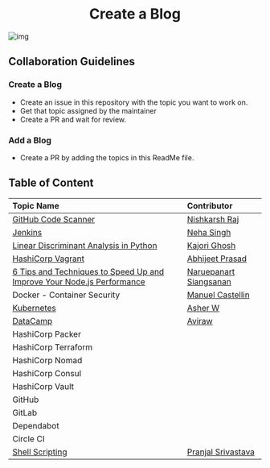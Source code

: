 <h1 align="center">Create a Blog</h1>

![img](img/blog.png)

## Collaboration Guidelines

### Create a Blog

* Create an issue in this repository with the topic you want to work on.
* Get that topic assigned by the maintainer
* Create a PR and wait for review.

### Add a Blog

* Create a PR by adding the topics in this ReadMe file.

## Table of Content

| Topic Name | Contributor |
| :-- | :-- |
| [GitHub Code Scanner](GitHub-CodeScanning.md) | [Nishkarsh Raj](https://www.github.com/NishkarshRaj) |
| [Jenkins](Installation-of-Jenkins-and-Simple-job.md) | [Neha Singh](https://github.com/Nehasingh1300) |
| [Linear Discriminant Analysis in Python](Linear_Discriminant_Analysis.md) | [Kajori Ghosh](https://www.github.com/Kajori4) |
| [HashiCorp Vagrant](Vagrant.md) | [Abhijeet Prasad](https://www.github.com/kudoabhijeet) |
| [6 Tips and Techniques to Speed Up and Improve Your Node.js Performance](6-techniques-nodejs.md) | [Naruepanart Siangsanan](https://github.com/naruepanart) |
| Docker - Container Security | [Manuel Castellin](https://www.github.com/mcastellin) |
| [Kubernetes](Kubernetes.md) |[Asher W](https://github.com/whiskerwind) |
| [DataCamp](DataCamp.md) | [Aviraw](https://github.com/aviraw) |
| HashiCorp Packer |  |
| HashiCorp Terraform | |
| HashiCorp Nomad | |
| HashiCorp Consul | |
| HashiCorp Vault | |
| GitHub | |
| GitLab | |
| Dependabot | |
| Circle CI | |
| [Shell Scripting](ShellScripting.md) | [Pranjal Srivastava](https://github.com/pranjals149) |
